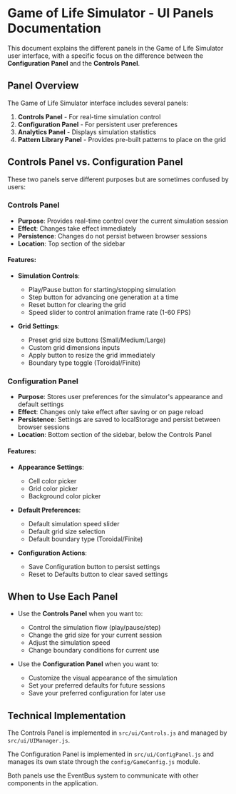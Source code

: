 # Game of Life Simulator - UI Panels Documentation

This document explains the different panels in the Game of Life Simulator user interface, with a specific focus on the difference between the **Configuration Panel** and the **Controls Panel**.

## Panel Overview

The Game of Life Simulator interface includes several panels:

1. **Controls Panel** - For real-time simulation control
2. **Configuration Panel** - For persistent user preferences 
3. **Analytics Panel** - Displays simulation statistics
4. **Pattern Library Panel** - Provides pre-built patterns to place on the grid

## Controls Panel vs. Configuration Panel

These two panels serve different purposes but are sometimes confused by users:

### Controls Panel

- **Purpose**: Provides real-time control over the current simulation session
- **Effect**: Changes take effect immediately
- **Persistence**: Changes do not persist between browser sessions
- **Location**: Top section of the sidebar

#### Features:

- **Simulation Controls**:
  - Play/Pause button for starting/stopping simulation
  - Step button for advancing one generation at a time
  - Reset button for clearing the grid
  - Speed slider to control animation frame rate (1-60 FPS)

- **Grid Settings**:
  - Preset grid size buttons (Small/Medium/Large)
  - Custom grid dimensions inputs
  - Apply button to resize the grid immediately
  - Boundary type toggle (Toroidal/Finite)

### Configuration Panel

- **Purpose**: Stores user preferences for the simulator's appearance and default settings
- **Effect**: Changes only take effect after saving or on page reload
- **Persistence**: Settings are saved to localStorage and persist between browser sessions
- **Location**: Bottom section of the sidebar, below the Controls Panel

#### Features:

- **Appearance Settings**:
  - Cell color picker
  - Grid color picker
  - Background color picker

- **Default Preferences**:
  - Default simulation speed slider
  - Default grid size selection
  - Default boundary type (Toroidal/Finite)

- **Configuration Actions**:
  - Save Configuration button to persist settings
  - Reset to Defaults button to clear saved settings

## When to Use Each Panel

- Use the **Controls Panel** when you want to:
  - Control the simulation flow (play/pause/step)
  - Change the grid size for your current session
  - Adjust the simulation speed
  - Change boundary conditions for current use

- Use the **Configuration Panel** when you want to:
  - Customize the visual appearance of the simulation
  - Set your preferred defaults for future sessions
  - Save your preferred configuration for later use

## Technical Implementation

The Controls Panel is implemented in `src/ui/Controls.js` and managed by `src/ui/UIManager.js`. 

The Configuration Panel is implemented in `src/ui/ConfigPanel.js` and manages its own state through the `config/GameConfig.js` module.

Both panels use the EventBus system to communicate with other components in the application. 